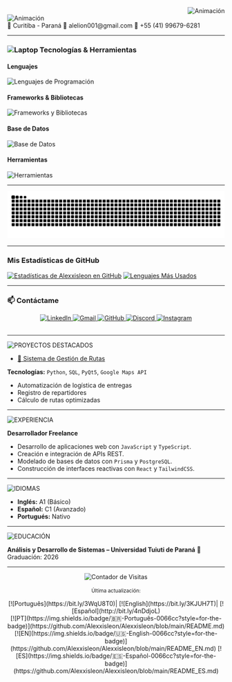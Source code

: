 <div align="right">
  <img src="https://readme-typing-svg.herokuapp.com?font=Consolas&size=20&pause=1000&color=CCCCCC&width=650&lines=C:%5CUsers%5CUsuario>¡Hola!+Soy+Cristian;" alt="Animación" />
</div>

<div align="left">
  <img src="https://readme-typing-svg.herokuapp.com?font=Consolas&size=16&pause=1000&color=CCCCCC&width=1000&lines=Desarrollador+Full+Stack+|+TI;" alt="Animación" />
</div>
📍 Curitiba - Paraná
📧 alelion001@gmail.com
📱 +55 (41) 99679-6281

---

<h3><img src="https://raw.githubusercontent.com/Tarikul-Islam-Anik/Animated-Fluent-Emojis/master/Emojis/Objects/Laptop.png" alt="Laptop" width="35" height="35" /> Tecnologías & Herramientas</h3> 
<h4>Lenguajes</h4> 
<div> 
  <img src="https://skillicons.dev/icons?i=c,cpp,python,java,php,js,ts,html,css" alt="Lenguajes de Programación" /> 
</div> 
<h4>Frameworks & Bibliotecas</h4> 
<div> 
  <img src="https://skillicons.dev/icons?i=react,nextjs,nodejs,tailwind,vite" alt="Frameworks y Bibliotecas" /> 
</div> 
<h4>Base de Datos</h4> 
<div> 
  <img src="https://skillicons.dev/icons?i=prisma,postgresql" alt="Base de Datos" /> 
</div> 
<h4>Herramientas</h4> 
<div> 
  <img src="https://skillicons.dev/icons?i=git,github,windows,vscode,pycharm" alt="Herramientas" /> 
</div> 

---

<picture>
  <source media="(prefers-color-scheme: dark)" srcset="https://raw.githubusercontent.com/Alexxisleon/Alexxisleon/output/github-contribution-grid-snake-dark.svg">
  <source media="(prefers-color-scheme: light)" srcset="https://raw.githubusercontent.com/Alexxisleon/Alexxisleon/output/github-contribution-grid-snake.svg">
  <img alt="github snake animation" src="https://raw.githubusercontent.com/Alexxisleon/Alexxisleon/output/github-contribution-grid-snake.svg">
</picture>

---

### Mis Estadísticas de GitHub

[![Estadísticas de Alexxisleon en GitHub](https://github-readme-stats.vercel.app/api?username=Alexxisleon&show_icons=true&theme=tokyonight&include_all_commits=true&count_private=true)](https://github.com/Alexxisleon)
[![Lenguajes Más Usados](https://github-readme-stats.vercel.app/api/top-langs/?username=Alexxisleon&langs_count=7&theme=tokyonight)](https://github.com/Alexxisleon)

---

### 📫 Contáctame

<div align="center">
  <a href="https://www.linkedin.com/in/cristian-leon-b63659384/" target="_blank">
    <img src="https://skillicons.dev/icons?i=linkedin" alt="LinkedIn"/>
  </a>
  <a href="mailto:alelion001@gmail.com" target="_blank">
    <img src="https://skillicons.dev/icons?i=gmail" alt="Gmail"/>
  </a>
  <a href="https://github.com/Alexxisleon" target="_blank">
    <img src="https://skillicons.dev/icons?i=github" alt="GitHub"/>
  </a>
  <a href="https://discordapp.com/users/rw917" target="_blank">
    <img src="https://skillicons.dev/icons?i=discord" alt="Discord"/>
  </a>
  <a href="https://instagram.com/akz7ine" target="_blank">
    <img src="https://skillicons.dev/icons?i=instagram" alt="Instagram"/>
  </a>
</div>

<br>

---

<img src="https://readme-typing-svg.herokuapp.com?font=Consolas&weight=700&size=28&pause=1000&color=FFFFFF&width=450&lines=💻+PROYECTOS+DESTACADOS" alt="PROYECTOS DESTACADOS" />

- [🔗 Sistema de Gestión de Rutas](https://github.com/eliphaslevii/TrabalhoPI)
  
**Tecnologías:** `Python`, `SQL`, `PyQt5`, `Google Maps API`
- Automatización de logística de entregas
- Registro de repartidores
- Cálculo de rutas optimizadas

---

<img src="https://readme-typing-svg.herokuapp.com?font=Consolas&weight=700&size=28&pause=1000&color=FFFFFF&width=450&lines=💼+EXPERIENCIA" alt="EXPERIENCIA" />

**Desarrollador Freelance**
- Desarrollo de aplicaciones web con `JavaScript` y `TypeScript`.
- Creación e integración de APIs REST.
- Modelado de bases de datos con `Prisma` y `PostgreSQL`.
- Construcción de interfaces reactivas con `React` y `TailwindCSS`.

---

<img src="https://readme-typing-svg.herokuapp.com?font=Consolas&weight=700&size=28&pause=1000&color=FFFFFF&width=450&lines=🌐+IDIOMAS" alt="IDIOMAS" />

- **Inglés:** A1 (Básico)
- **Español:** C1 (Avanzado)
- **Portugués:** Nativo

---

<img src="https://readme-typing-svg.herokuapp.com?font=Consolas&weight=700&size=28&pause=1000&color=FFFFFF&width=450&lines=📚+EDUCACIÓN" alt="EDUCACIÓN" />

**Análisis y Desarrollo de Sistemas – Universidad Tuiuti de Paraná**
📅 Graduación: 2026

---

<div align="center">
  <img src="https://komarev.com/ghpvc/?username=Alexxisleon&style=for-the-badge&color=brightgreen" alt="Contador de Visitas"/>
  <p>
    <small>Última actualización: </small>
  </p>
</div>

<div align="center">
  [![Português](https://bit.ly/3WqU8T0)|
  [![English](https://bit.ly/3KJUH7T)|
  [![Español](http://bit.ly/4nDdjoL)
</div>

<div align="center">
  [![PT](https://img.shields.io/badge/🇧🇷-Português-0066cc?style=for-the-badge)](https://github.com/Alexxisleon/Alexxisleon/blob/main/README.md)
  [![EN](https://img.shields.io/badge/🇺🇸-English-0066cc?style=for-the-badge)](https://github.com/Alexxisleon/Alexxisleon/blob/main/README_EN.md)
  [![ES](https://img.shields.io/badge/🇪🇸-Español-0066cc?style=for-the-badge)](https://github.com/Alexxisleon/Alexxisleon/blob/main/README_ES.md)
</div>
